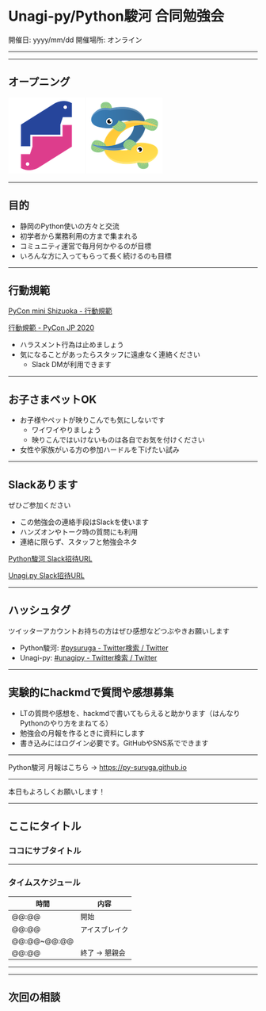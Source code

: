 # Unagi-py/Python駿河 合同勉強会

<!-- ここにコラボレーションバッジを載せる -->

開催日: yyyy/mm/dd
開催場所: オンライン

---

<!-- 
勉強会のconnpassリンク
- pysuruga
- uangipy
-->

---

## オープニング

<!-- logo -->

![pysuruga logo](https://github.com/py-suruga/report/blob/main/assets/img/python-suruga_logo.png?raw=true) ![unagipy logo](https://github.com/py-suruga/report/blob/main/assets/img/unagi-py_logo.png?raw=true)

---

## 目的

- 静岡のPython使いの方々と交流
- 初学者から業務利用の方まで集まれる
- コミュニティ運営で毎月何かやるのが目標
- いろんな方に入ってもらって長く続けるのも目標

---

## 行動規範

[PyCon mini Shizuoka - 行動規範](https://shizuoka.pycon.jp/code-of-conduct/)

[行動規範 - PyCon JP 2020](https://pycon.jp/2020/code-of-conduct/)

- ハラスメント行為は止めましょう
- 気になることがあったらスタッフに遠慮なく連絡ください
  - Slack DMが利用できます
<!-- - 連絡先はスタッフのSlackDMへ連絡ください -->

---

## お子さまペットOK

- お子様やペットが映りこんでも気にしないです
    - ワイワイやりましょう
    - 映りこんではいけないものは各自でお気を付けください
- 女性や家族がいる方の参加ハードルを下げたい試み

---

## Slackあります

ぜひご参加ください

- この勉強会の連絡手段はSlackを使います
- ハンズオンやトーク時の質問にも利用
- 連絡に限らず、スタッフと勉強会ネタ

[Python駿河 Slack招待URL](https://join.slack.com/t/py-suruga/shared_invite/zt-811b9pwj-R_RbCmlTlV4B5iVKxF5gfA)

[Unagi.py Slack招待URL](https://join.slack.com/t/unagi-py/shared_invite/zt-88t327i8-YHsIV~uWX313LPAaJDR9~Q)

---

## ハッシュタグ

ツイッターアカウントお持ちの方はぜひ感想などつぶやきお願いします

- Python駿河: [#pysuruga - Twitter検索 / Twitter](https://twitter.com/search?q=%23pysuruga&src=typed_query)
- Unagi-py: [#unagipy - Twitter検索 / Twitter](https://twitter.com/search?q=%23unagipy&src=typed_query)

---

## 実験的にhackmdで質問や感想募集

- LTの質問や感想を、hackmdで書いてもらえると助かります（はんなりPythonのやり方をまねてる）
- 勉強会の月報を作るときに資料にします
- 書き込みにはログイン必要です。GitHubやSNS系でできます

---

Python駿河 月報はこちら -> https://py-suruga.github.io

---

本日もよろしくお願いします！

---

## ここにタイトル

### ココにサブタイトル

---

### タイムスケジュール

時間|内容
---|---
@@:@@|開始
@@:@@|アイスブレイク
@@:@@~@@:@@|
@@:@@|終了 -> 懇親会

---


---

## 次回の相談

<!-- 次回何をするか相談してこちらに入れておきます -->
